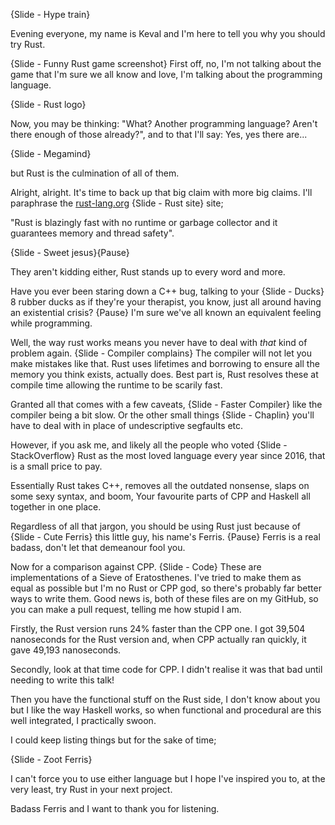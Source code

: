 {Slide - Hype train}

Evening everyone, my name is Keval and I'm here to tell you why you should try Rust.

{Slide - Funny Rust game screenshot} First off, no, I'm not talking about the game that I'm sure we all know and love, I'm talking about the programming language.

{Slide - Rust logo}

Now, you may be thinking: "What? Another programming language? Aren't there enough of those already?", and to that I'll say: Yes, yes there are... 

{Slide - Megamind}

but Rust is the culmination of all of them.

Alright, alright. It's time to back up that big claim with more big claims. I'll paraphrase the [rust-lang.org](https://rust-lang.org) {Slide - Rust site} site; 

"Rust is blazingly fast with no runtime or garbage collector and it guarantees memory and thread safety". 

{Slide - Sweet jesus}{Pause}

They aren't kidding either, Rust stands up to every word and more.

Have you ever been staring down a C++ bug, talking to your {Slide - Ducks} 8 rubber ducks as if they're your therapist, you know, just all around having an existential crisis? {Pause} I'm sure we've all known an equivalent feeling while programming.

Well, the way rust works means you never have to deal with _that_ kind of problem again. {Slide - Compiler complains} The compiler will not let you make mistakes like that. Rust uses lifetimes and borrowing to ensure all the memory you think exists, actually does. Best part is, Rust resolves these at compile time allowing the runtime to be scarily fast.

Granted all that comes with a few caveats, {Slide - Faster Compiler} like the compiler being a bit slow. Or the other small things {Slide - Chaplin} you'll have to deal with in place of undescriptive segfaults etc.

However, if you ask me, and likely all the people who voted {Slide - StackOverflow} Rust as the most loved language every year since 2016, that is a small price to pay.

Essentially Rust takes C++, removes all the outdated nonsense, slaps on some sexy syntax, and boom, Your favourite parts of CPP and Haskell all together in one place.

Regardless of all that jargon, you should be using Rust just because of {Slide - Cute Ferris} this little guy, his name's Ferris. {Pause} Ferris is a real badass, don't let that demeanour fool you.

Now for a comparison against CPP. {Slide - Code} These are implementations of a Sieve of Eratosthenes. I've tried to make them as equal as possible but I'm no Rust or CPP god, so there's probably far better ways to write them. Good news is, both of these files are on my GitHub, so you can make a pull request, telling me how stupid I am.

Firstly, the Rust version runs 24% faster than the CPP one. I got 39,504 nanoseconds for the Rust version and, when CPP actually ran quickly, it gave 49,193 nanoseconds.

Secondly, look at that time code for CPP. I didn't realise it was that bad until needing to write this talk!

Then you have the functional stuff on the Rust side, I don't know about you but I like the way Haskell works, so when functional and procedural are this well integrated, I practically swoon.

I could keep listing things but for the sake of time;

{Slide - Zoot Ferris}

I can't force you to use either language but I hope I've inspired you to, at the very least, try Rust in your next project.

Badass Ferris and I want to thank you for listening.